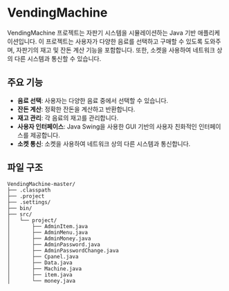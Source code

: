 # VendingMachine

VendingMachine 프로젝트는 자판기 시스템을 시뮬레이션하는 Java 기반 애플리케이션입니다. 이 프로젝트는 사용자가 다양한 음료를 선택하고 구매할 수 있도록 도와주며, 자판기의 재고 및 잔돈 계산 기능을 포함합니다. 또한, 소켓을 사용하여 네트워크 상의 다른 시스템과 통신할 수 있습니다.

## 주요 기능
- **음료 선택**: 사용자는 다양한 음료 중에서 선택할 수 있습니다.
- **잔돈 계산**: 정확한 잔돈을 계산하고 반환합니다.
- **재고 관리**: 각 음료의 재고를 관리합니다.
- **사용자 인터페이스**: Java Swing을 사용한 GUI 기반의 사용자 친화적인 인터페이스를 제공합니다.
- **소켓 통신**: 소켓을 사용하여 네트워크 상의 다른 시스템과 통신합니다.

## 파일 구조
```plaintext
VendingMachine-master/
├── .classpath
├── .project
├── .settings/
├── bin/
├── src/
│   └── project/
│       ├── AdminItem.java
│       ├── AdminMenu.java
│       ├── AdminMoney.java
│       ├── AdminPassword.java
│       ├── AdminPasswordChange.java
│       ├── Cpanel.java
│       ├── Data.java
│       ├── Machine.java
│       ├── item.java
│       └── money.java
